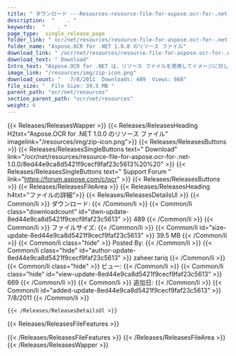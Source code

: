 ```yaml
---
title: " ダウンロード ---Resources-resource-file-for-aspose.ocr-for-.net-1.0.0 . "
description:  "    . " 
keywords:  "    . " 
page_type:  single_release_page
folder_link: " ocr/net/resources/resource-file-for-aspose.ocr-for-.net-1.0.0/"
folder_name: "Aspose.OCR for .NET 1.0.0 のリソース ファイル"
download_link: " /ocr/net/resources/resource-file-for-aspose.ocr-for-.net-1.0.0/8ed44e9ca8d5421f9cecf9faf23c5613"
download_text: " Download"
Intro_text: "Aspose.OCR for .NET は、リソース ファイルを使用してイメージに対して操作を実行します..."
image_link: "/resources/img/zip-icon.png"
download_count: "   7/8/2011  Downloads: 489  Views: 668"
file_size: "  File Size: 39.5 MB "
parent_path: "ocr/net/resources"
section_parent_path: "ocr/net/resources"
weight: 6
---
```


{{< Releases/ReleasesWapper >}}
  {{< Releases/ReleasesHeading H2txt="Aspose.OCR for .NET 1.0.0 のリソース ファイル" imagelink="/resources/img/zip-icon.png">}}
  {{< Releases/ReleasesButtons >}}
    {{< Releases/ReleasesSingleButtons text=" Download" link="/ocr/net/resources/resource-file-for-aspose.ocr-for-.net-1.0.0/8ed44e9ca8d5421f9cecf9faf23c5613%20%20" >}}
    {{< Releases/ReleasesSingleButtons text=" Support Forum " link="https://forum.aspose.com/c/ocr" >}}
  {{< Releases/ReleasesButtons >}}
  {{< Releases/ReleasesFileArea >}}
    {{< Releases/ReleasesHeading h4txt="ファイルの詳細">}}
    {{< Releases/ReleasesDetailsUl >}}
            {{< Common/li >}} ダウンロード: {{< /Common/li >}}
      {{< Common/li class="downloadcount" id="dwn-update-8ed44e9ca8d5421f9cecf9faf23c5613" >}} 489 {{< /Common/li >}}
      {{< Common/li >}} ファイルサイズ: {{< /Common/li >}}
      {{< Common/li id="size-update-8ed44e9ca8d5421f9cecf9faf23c5613" >}} 39.5 MB {{< /Common/li >}} 
      {{< Common/li  class="hide" >}} Posted By: {{< /Common/li >}} 
      {{< Common/li class="hide" id="author-update-8ed44e9ca8d5421f9cecf9faf23c5613" >}} zaheer.tariq {{< /Common/li >}}
      {{< Common/li class="hide" >}} ビュー: {{< /Common/li >}}
      {{< Common/li class="hide" id="view-update-8ed44e9ca8d5421f9cecf9faf23c5613" >}} 669 {{< /Common/li >}}
      {{< Common/li >}} 追加日: {{< /Common/li >}}
      {{< Common/li id="added-update-8ed44e9ca8d5421f9cecf9faf23c5613" >}} 7/8/2011 {{< /Common/li >}} 

    {{< /Releases/ReleasesDetailsUl >}}

  {{< Releases/ReleasesFileFeatures >}}
      
  {{< /Releases/ReleasesFileFeatures >}}
 {{< /Releases/ReleasesFileArea >}}
{{< /Releases/ReleasesWapper >}}



